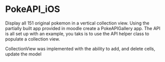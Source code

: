 # PokeAPI_iOS
Display all 151 original pokemon in a vertical collection view. Using the partially built app provided in moodle create a PokeAPIGallery app. The API is all set up with an example, you taks is to use the API helper class to populate a collection view.

CollectionView was implemented with the ability to add, and delete cells,  update the model
